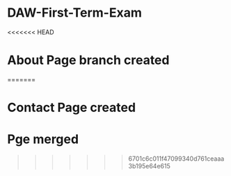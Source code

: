 # DAW-First-Term-Exam
<<<<<<< HEAD
# About Page branch created
=======
# Contact Page created
# Pge merged
>>>>>>> 6701c6c011f47099340d761ceaaa3b195e64e615
